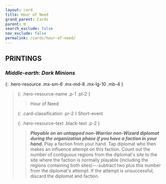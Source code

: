 ```yaml
---
layout: card
title: Hour of Need
grand_parent: Cards
parent: H
search_exclude: false
nav_exclude: false
permalink: /cards/hour-of-need/
---
```


## PRINTINGS


### _Middle-earth: Dark Minions_

{: .hero-resource .mx-sm-6 .mx-md-8 .mx-lg-10 .mb-4 }
> {: .hero-resource-name .p-1 .pl-2 }
> > <div class="card-mp"></div>
> > <div class="card-name">Hour of Need</div>
>
> {: .card-classification .pr-2 }
> Short-event
>
> {: .hero-resource-text .black-text .p-2 }
> > ***Playable on an untapped non-Warrior non-Wizard diplomat during the organization phase if you have a faction in your hand.*** Play a faction from your hand. Tap diplomat who then makes an influence attempt on this faction. Count out the number of contiguous regions from the diplomat's site to the site where the faction is normally playable (including the regions containing both sites)---subtract two plus this number from the diplomat's attempt. If the attempt is unsuccessful, discard the diplomat and faction. 
> 
